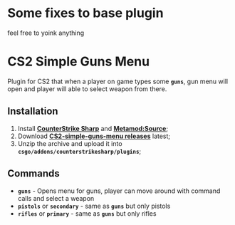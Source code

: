 
# Some fixes to base plugin

feel free to yoink anything

# CS2 Simple Guns Menu

Plugin for CS2 that when a player on game types some **`guns`**, gun menu will open and player will able to select weapon from there.

## Installation

1. Install **[CounterStrike Sharp](https://github.com/roflmuffin/CounterStrikeSharp/releases)** and **[Metamod:Source](https://www.sourcemm.net/downloads.php/?branch=master)**;
2. Download **[CS2-simple-guns-menu releases](https://github.com/FemboyKZ/cs2-simple-guns-menu/releases)** latest;
3. Unzip the archive and upload it into **`csgo/addons/counterstrikesharp/plugins`**;

## Commands

- **`guns`** - Opens menu for guns, player can move around with command calls and select a weapon
- **`pistols`** or **`secondary`** - same as **`guns`** but only pistols
- **`rifles`** or **`primary`** - same as **`guns`** but only rifles
